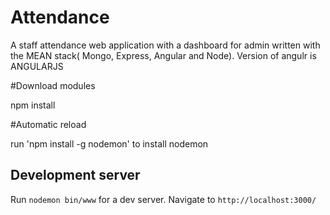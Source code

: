 # Attendance
A staff attendance web application with a dashboard for admin written with the MEAN stack( Mongo, Express, Angular and Node).  Version of angulr is ANGULARJS




#Download modules


npm install

#Automatic reload


run 'npm install -g nodemon' to install nodemon



## Development server

Run `nodemon bin/www` for a dev server. Navigate to `http://localhost:3000/`
